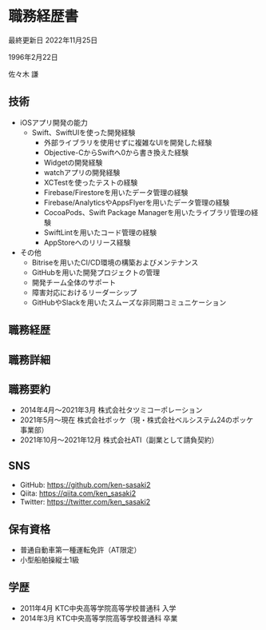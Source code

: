 # 職務経歴書
最終更新日 2022年11月25日

1996年2月22日

佐々木 謙

## 技術
- iOSアプリ開発の能力
  - Swift、SwiftUIを使った開発経験
    - 外部ライブラリを使用せずに複雑なUIを開発した経験
    - Objective-CからSwiftへ0から書き換えた経験
    - Widgetの開発経験
    - watchアプリの開発経験
    - XCTestを使ったテストの経験
    - Firebase/Firestoreを用いたデータ管理の経験
    - Firebase/AnalyticsやAppsFlyerを用いたデータ管理の経験
    - CocoaPods、Swift Package Managerを用いたライブラリ管理の経験
    - SwiftLintを用いたコード管理の経験
    - AppStoreへのリリース経験
- その他
  - Bitriseを用いたCI/CD環境の構築およびメンテナンス
  - GitHubを用いた開発プロジェクトの管理
  - 開発チーム全体のサポート
  - 障害対応におけるリーダーシップ
  - GitHubやSlackを用いたスムーズな非同期コミュニケーション
  

## 職務経歴
  
  

## 職務詳細


## 職務要約
- 2014年4月〜2021年3月 株式会社タツミコーポレーション
- 2021年5月〜現在 株式会社ポッケ（現・株式会社ベルシステム24のポッケ事業部）
- 2021年10月〜2021年12月 株式会社ATI（副業として請負契約）


## SNS
- GitHub: https://github.com/ken-sasaki2
- Qiita: https://qiita.com/ken_sasaki2
- Twitter: https://twitter.com/ken_sasaki2


## 保有資格
- 普通自動車第一種運転免許（AT限定）
- 小型船舶操縦士1級


## 学歴
- 2011年4月 KTC中央高等学院高等学校普通科 入学
- 2014年3月 KTC中央高等学院高等学校普通科 卒業
